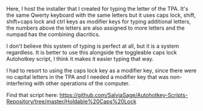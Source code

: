 Here, I host the installer that I created for typing the letter of the TPA.
It's the same Qwerty keyboard with the same letters but it uses caps lock, shift, shift+caps lock and ctrl keys as
modifier keys for typing additional letters, the numbers above the letters are also assigned to more letters and the
numpad has the combining diacritics.

I don't believe this system of typing is perfect at all, but it is a system regardless.
It is better to use this alongside the toggleable caps lock Autohotkey script, I think it makes it easier typing that way.

I had to resort to using the caps lock key as a modifier key, since there were no capital letters in the TPA and I needed a
modifier key that was non-interfering with other operations of the computer.

Find that script here: https://github.com/SalviaSage/Autohotkey-Scripts-Repository/tree/master/Holdable%20Caps%20Lock
